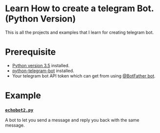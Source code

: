 # Learn How to create a telegram Bot.(Python Version)
This is all the projects and examples that I learn for creating telegram bot.

# Prerequisite
* [Python version 3.5](https://www.python.org/downloads/) installed.
* [python-telegram-bot](https://github.com/python-telegram-bot/python-telegram-bot) installed.
* Your telegram bot API token which can get from using [@BotFather bot](https://core.telegram.org/bots).

# Example

### [`echobot2.py`](https://github.com/python-telegram-bot/python-telegram-bot/blob/master/examples/echobot2.py) 
A bot to let you send a message and reply you back with the same message.
